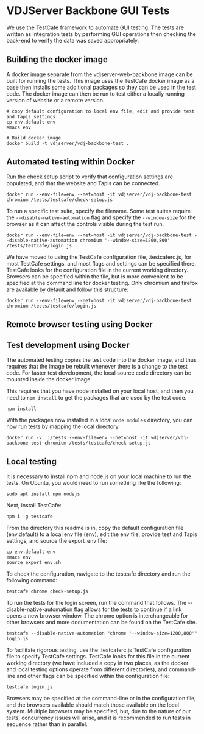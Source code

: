 VDJServer Backbone GUI Tests
============================

We use the TestCafe framework to automate GUI testing. The tests are written
as integration tests by performing GUI operations then checking the back-end to
verify the data was saved appropriately.

## Building the docker image

A docker image separate from the vdjserver-web-backbone image can be built for
running the tests. This image uses the TestCafe docker image as a base then installs
some additional packages so they can be used in the test code. The docker image can
then be run to test either a locally running version of website or a remote version.

```
# copy default configuration to local env file, edit and provide test and Tapis settings
cp env.default env
emacs env

# Build docker image
docker build -t vdjserver/vdj-backbone-test .
```

## Automated testing within Docker

Run the check setup script to verify that configuration settings are populated, and that the
website and Tapis can be connected.

```
docker run --env-file=env --net=host -it vdjserver/vdj-backbone-test chromium /tests/testcafe/check-setup.js
```

To run a specific test suite, specify the filename. Some test suites require the `--disable-native-automation` flag
and specify the `--window-size` for the browser as it can affect the controls visible during the test run.

```
docker run --env-file=env --net=host -it vdjserver/vdj-backbone-test --disable-native-automation chromium '--window-size=1200,800' /tests/testcafe/login.js
```

We have moved to using the TestCafe configuration file, .testcaferc.js, for most TestCafe settings, and most flags
and settings can be specified there. TestCafe looks for the configuration file in the current working directory. Browsers
can be specified within the file, but is more convenient to be specified at the command line for docker testing. Only
chromium and firefox are available by default and follow this structure:

```
docker run --env-file=env --net=host -it vdjserver/vdj-backbone-test chromium /tests/testcafe/login.js
```


## Remote browser testing using Docker

## Test development using Docker

The automated testing copies the test code into the docker image, and thus requires
that the image be rebuilt whenever there is a change to the test code. For faster test
development, the local source code directory can be mounted inside the docker image.

This requires that you have node installed on your local host, and then you
need to `npm install` to get the packages that are used by the test code.

```
npm install
```

With the packages now installed in a local `node_modules` directory, you can now run tests
by mapping the local directory.

```
docker run -v .:/tests --env-file=env --net=host -it vdjserver/vdj-backbone-test chromium /tests/testcafe/check-setup.js
```

## Local testing

It is necessary to install npm and node.js on your local machine to run the tests. On Ubuntu, you would need to run something like the following:

```
sudo apt install npm nodejs
```

Next, install TestCafe:

```
npm i -g testcafe
```

From the directory this readme is in, copy the default configuration file (env.default) to a local env file (env), edit the env file, provide test and Tapis settings, and source the export_env file:

```
cp env.default env
emacs env
source export_env.sh

```

To check the configuration, navigate to the testcafe directory and run the following command:


```
testcafe chrome check-setup.js
```

To run the tests for the login screen, run the command that follows. The --disable-native-automation flag allows for the tests to continue if a link opens a new browser window. The chrome option is interchangeable for other browsers and more documentation can be found on the TestCafe site.

```
testcafe --disable-native-automation "chrome '--window-size=1200,800'" login.js
```

To facilitate rigorous testing, use the .testcaferc.js TestCafe configuration file to specify TestCafe settings. TestCafe 
looks for this file in the current working directory (we have included a copy in two places, as the docker and local testing options
operate from different directories), and command-line and other flags can be specified within the configuration file:

```
testcafe login.js
```

Browsers may be specified at the command-line or in the configuration file, and the browsers available should match those
available on the local system. Multiple browsers may be specified, but, due to the nature of our tests, concurrency
issues will arise, and it is recommended to run tests in sequence rather than in parallel.

